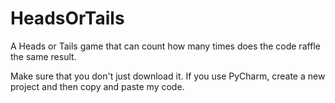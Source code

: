 # HeadsOrTails
A Heads or Tails game that can count how many times does the code raffle the same result.

Make sure that you don't just download it. If you use PyCharm, create a new project and then copy and paste my code.
